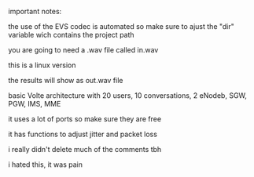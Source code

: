 important notes:

the use of the EVS codec is automated so make sure to ajust the "dir" variable wich contains the project path

you are going to need a .wav file called in.wav

this is a linux version

the results will show as out.wav file

basic Volte architecture with 20 users, 10 conversations, 2 eNodeb, SGW, PGW, IMS, MME

it uses a lot of ports so make sure they are free

it has functions to adjust jitter and packet loss

i really didn't delete much of the comments tbh

i hated this, it was pain
